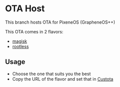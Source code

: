 # OTA Host

This branch hosts OTA for PixeneOS (GrapheneOS++)

This OTA comes in 2 flavors:

- [magisk](https://ravynhardcastle.github.io/ravyn-pixeneos/magisk/)
- [rootless](https://ravynhardcastle.github.io/ravyn-pixeneos/rootless/)

## Usage

- Choose the one that suits you the best
- Copy the URL of the flavor and set that in [Custota](https://github.com/chenxiaolong/Custota#usage)
